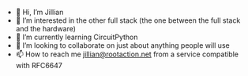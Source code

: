 - 👋 Hi, I’m Jillian
- 👀 I’m interested in the other full stack (the one between the full stack and the hardware)
- 🌱 I’m currently learning CircuitPython
- 💞️ I’m looking to collaborate on just about anything people will use
- 📫 How to reach me jillian@rootaction.net from a service compatible with RFC6647

<!---
boltonja/boltonja is a ✨ special ✨ repository because its `README.md` (this file) appears on your GitHub profile.
You can click the Preview link to take a look at your changes.
--->
